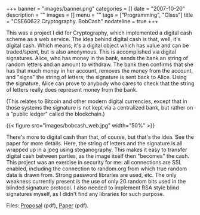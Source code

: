 +++
banner = "images/banner.png"
categories = []
date = "2007-10-20"
description = ""
images = []
menu = ""
tags = ["Programming", "Class"]
title = "CSE60622 Cryptography. BobCash"
nodateline = true
+++


This was a project I did for Cryptography, which implemented a digital cash scheme as a web service. The idea behind digital cash is that, well, it's digital cash. Which means, it's a digital object which has value and can be traded/spent, but is also anonymous. This is accomplished via digital signatures. Alice, who has money in the bank, sends the bank an string of random letters and an amount to withdraw. The bank then confirms that she has that much money in her account, removes the money from the account, and "signs" the string of letters; the signature is sent back to Alice. Using the signature, Alice can prove to anybody who cares to check that the string of letters really does represent money from the bank.

(This relates to Bitcoin and other modern digital currencies, except that in those systems the signature is not kept via a centralized bank, but rather on a "public ledger" called the blockchain.)

{{< figure src="images/bobcash_web.jpg" width="50%" >}}

There's more to digital cash than that, of course, but that's the idea. See the paper for more details. Here, the string of letters and the signature is all wrapped up in a jpeg using steganography. This makes it easy to transfer digital cash between parties, as the image itself then "becomes" the cash. This project was an exercise in security for me: all connections are SSL enabled, including the connection to random.org from which true random data is drawn from. Strong password libraries are used, etc. The only weakness currently present is the use of only 20 random bits used in the blinded signature protocol. I also needed to implement RSA style blind signatures myself, as I didn't find any libraries for such purpose.

Files: [Proposal](images/proposal.pdf) (pdf), [Paper](images/paper.pdf) (pdf).